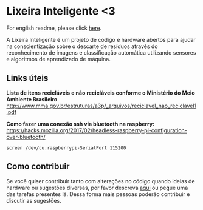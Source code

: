 # Lixeira Inteligente <3

For english readme, please click [here](README-en.md).

A Lixeira Inteligente é um projeto de código e hardware abertos para ajudar na conscientização 
sobre o descarte de resíduos através do reconhecimento de imagens e classificação
automática utilizando sensores e algoritmos de aprendizado de máquina.



## Links úteis

**Lista de itens recicláveis e não recicláveis conforme o Ministério do Meio Ambiente Brasileiro**
http://www.mma.gov.br/estruturas/a3p/_arquivos/reciclavel_nao_reciclavel1.pdf


**Como fazer uma conexão ssh via bluetooth na raspberry:** 
https://hacks.mozilla.org/2017/02/headless-raspberry-pi-configuration-over-bluetooth/

``screen /dev/cu.raspberrypi-SerialPort 115200``

## Como contribuir

Se você quiser contribuir tanto com alterações no código quando ideias de 
hardware ou sugestões diversas, por favor descreva [aqui](https://github.com/maeda/smartcan/issues)
ou pegue uma das tarefas presentes lá. 
Dessa forma mais pessoas poderão contribuir e discutir as sugestões.
